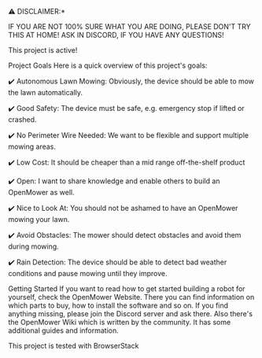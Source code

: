 ⚠️ DISCLAIMER:*

IF YOU ARE NOT 100% SURE WHAT YOU ARE DOING, PLEASE DON'T TRY THIS AT HOME! ASK IN DISCORD, IF YOU HAVE ANY QUESTIONS!

This project is active!

Project Goals
Here is a quick overview of this project's goals:

✔️ Autonomous Lawn Mowing: Obviously, the device should be able to mow the lawn automatically.

✔️ Good Safety: The device must be safe, e.g. emergency stop if lifted or crashed.

✔️ No Perimeter Wire Needed: We want to be flexible and support multiple mowing areas.

✔️ Low Cost: It should be cheaper than a mid range off-the-shelf product

✔️ Open: I want to share knowledge and enable others to build an OpenMower as well.

✔️ Nice to Look At: You should not be ashamed to have an OpenMower mowing your lawn.

✔️ Avoid Obstacles: The mower should detect obstacles and avoid them during mowing.

✔️ Rain Detection: The device should be able to detect bad weather conditions and pause mowing until they improve.

Getting Started
If you want to read how to get started building a robot for yourself, check the OpenMower Website. There you can find information on which parts to buy, how to install the software and so on. If you find anything missing, please join the Discord server and ask there. Also there's the OpenMower Wiki which is written by the community. It has some additional guides and information.

This project is tested with BrowserStack
